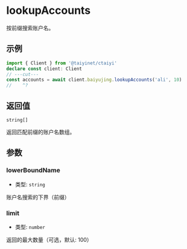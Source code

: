 # lookupAccounts

按前缀搜索账户名。

## 示例

```ts twoslash
import { Client } from '@taiyinet/ctaiyi'
declare const client: Client
// ---cut---
const accounts = await client.baiyujing.lookupAccounts('ali', 10)
//    ^?
```

## 返回值

`string[]`

返回匹配前缀的账户名数组。

## 参数

### lowerBoundName

- 类型: `string`

账户名搜索的下界（前缀）

### limit

- 类型: `number`

返回的最大数量（可选，默认: 100）
